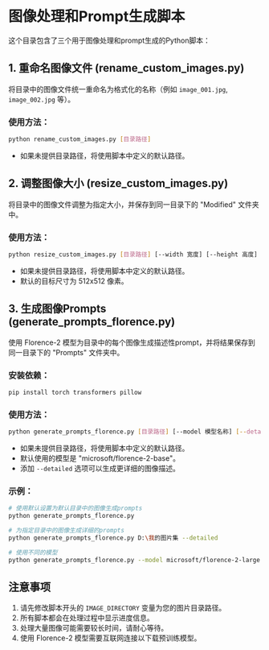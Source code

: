 # 图像处理和Prompt生成脚本

这个目录包含了三个用于图像处理和prompt生成的Python脚本：

## 1. 重命名图像文件 (rename_custom_images.py)

将目录中的图像文件统一重命名为格式化的名称（例如 `image_001.jpg`, `image_002.jpg` 等）。

### 使用方法：

```bash
python rename_custom_images.py [目录路径]
```

- 如果未提供目录路径，将使用脚本中定义的默认路径。

## 2. 调整图像大小 (resize_custom_images.py)

将目录中的图像文件调整为指定大小，并保存到同一目录下的 "Modified" 文件夹中。

### 使用方法：

```bash
python resize_custom_images.py [目录路径] [--width 宽度] [--height 高度]
```

- 如果未提供目录路径，将使用脚本中定义的默认路径。
- 默认的目标尺寸为 512x512 像素。

## 3. 生成图像Prompts (generate_prompts_florence.py)

使用 Florence-2 模型为目录中的每个图像生成描述性prompt，并将结果保存到同一目录下的 "Prompts" 文件夹中。

### 安装依赖：

```bash
pip install torch transformers pillow
```

### 使用方法：

```bash
python generate_prompts_florence.py [目录路径] [--model 模型名称] [--detailed]
```

- 如果未提供目录路径，将使用脚本中定义的默认路径。
- 默认使用的模型是 "microsoft/florence-2-base"。
- 添加 `--detailed` 选项可以生成更详细的图像描述。

### 示例：

```bash
# 使用默认设置为默认目录中的图像生成prompts
python generate_prompts_florence.py

# 为指定目录中的图像生成详细的prompts
python generate_prompts_florence.py D:\我的图片集 --detailed

# 使用不同的模型
python generate_prompts_florence.py --model microsoft/florence-2-large
```

## 注意事项

1. 请先修改脚本开头的 `IMAGE_DIRECTORY` 变量为您的图片目录路径。
2. 所有脚本都会在处理过程中显示进度信息。
3. 处理大量图像可能需要较长时间，请耐心等待。
4. 使用 Florence-2 模型需要互联网连接以下载预训练模型。 